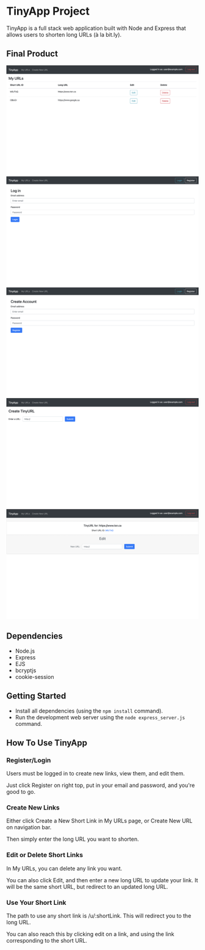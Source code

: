 # TinyApp Project

TinyApp is a full stack web application built with Node and Express that allows users to shorten long URLs (à la bit.ly).

## Final Product

!["url-page"](https://github.com/mo-ab93/tinyapp/blob/main/docs/urls-page.png)
!["login-page"](https://github.com/mo-ab93/tinyapp/blob/main/docs/loin-page.png)
!["register-page"](https://github.com/mo-ab93/tinyapp/blob/main/docs/register-page.png)
!["create new url-page"](https://github.com/mo-ab93/tinyapp/blob/main/docs/create%20new%20url%20-%20page.png)
!["edit url-page"](https://github.com/mo-ab93/tinyapp/blob/main/docs/edit%20url%20-%20page.png)

## Dependencies

- Node.js
- Express
- EJS
- bcryptjs
- cookie-session

## Getting Started

- Install all dependencies (using the `npm install` command).
- Run the development web server using the `node express_server.js` command.

## How To Use TinyApp

### Register/Login
Users must be logged in to create new links, view them, and edit them.

Just click Register on right top, put in your email and password, and you're good to go.

### Create New Links
Either click Create a New Short Link in My URLs page, or Create New URL on navigation bar.

Then simply enter the long URL you want to shorten.

### Edit or Delete Short Links
In My URLs, you can delete any link you want.

You can also click Edit, and then enter a new long URL to update your link. It will be the same short URL, but redirect to an updated long URL.

### Use Your Short Link
The path to use any short link is /u/:shortLink. This will redirect you to the long URL.

You can also reach this by clicking edit on a link, and using the link corresponding to the short URL.
